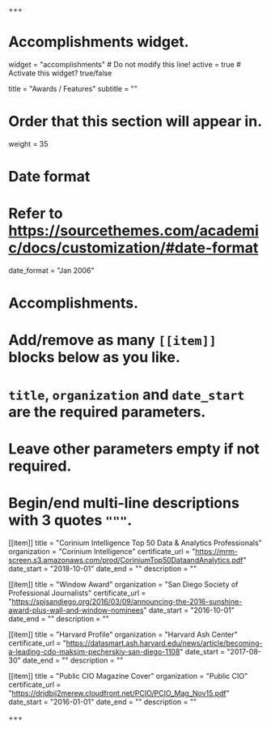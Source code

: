+++
# Accomplishments widget.
widget = "accomplishments"  # Do not modify this line!
active = true  # Activate this widget? true/false

title = "Awards / Features"
subtitle = ""

# Order that this section will appear in.
weight = 35

# Date format
#   Refer to https://sourcethemes.com/academic/docs/customization/#date-format
date_format = "Jan 2006"

# Accomplishments.
#   Add/remove as many `[[item]]` blocks below as you like.
#   `title`, `organization` and `date_start` are the required parameters.
#   Leave other parameters empty if not required.
#   Begin/end multi-line descriptions with 3 quotes `"""`.

[[item]]
  title = "Corinium Intelligence Top 50 Data & Analytics Professionals"
  organization = "Corinium Intelligence"
  certificate_url = "https://mrm-screen.s3.amazonaws.com/prod/CoriniumTop50DataandAnalytics.pdf"
  date_start = "2018-10-01"
  date_end = ""
  description = ""



[[item]]
  title = "Window Award"
  organization = "San Diego Society of Professional Journalists"
  certificate_url = "https://spjsandiego.org/2016/03/09/announcing-the-2016-sunshine-award-plus-wall-and-window-nominees"
  date_start = "2016-10-01"
  date_end = ""
  description = ""


[[item]]
  title = "Harvard Profile"
  organization = "Harvard Ash Center"
  certificate_url = "https://datasmart.ash.harvard.edu/news/article/becoming-a-leading-cdo-maksim-pecherskiy-san-diego-1108"
  date_start = "2017-08-30"
  date_end = ""
  description = ""


[[item]]
  title = "Public CIO Magazine Cover"
  organization = "Public CIO"
  certificate_url = "https://drjdbij2merew.cloudfront.net/PCIO/PCIO_Mag_Nov15.pdf"
  date_start = "2016-01-01"
  date_end = ""
  description = ""







+++
